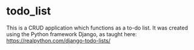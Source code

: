# todo_list
This is a CRUD application which functions as a to-do list. It was created using the Python framework Django, as taught here: https://realpython.com/django-todo-lists/

